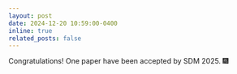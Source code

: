 ```yaml
---
layout: post
date: 2024-12-20 10:59:00-0400
inline: true
related_posts: false
---
```


Congratulations! One paper have been accepted by SDM 2025. :fireworks:
